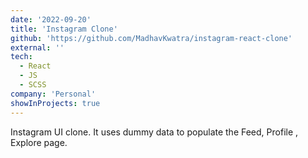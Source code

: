 ```yaml
---
date: '2022-09-20'
title: 'Instagram Clone'
github: 'https://github.com/MadhavKwatra/instagram-react-clone'
external: ''
tech:
  - React
  - JS
  - SCSS
company: 'Personal'
showInProjects: true
---
```


Instagram UI clone. It uses dummy data to populate the Feed, Profile , Explore page.
